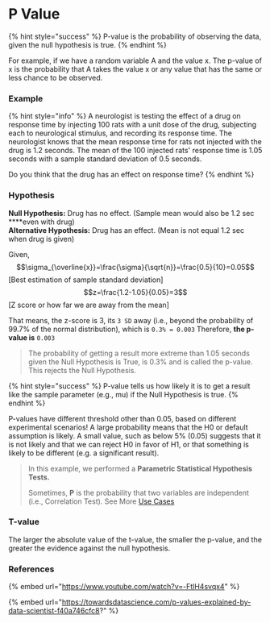 # P Value

{% hint style="success" %}
P-value is the probability of observing the data, given the null hypothesis is true.
{% endhint %}

For example, if we have a random variable A and the value x. The p-value of x is the probability that A takes the value x or any value that has the same or less chance to be observed.

### Example

{% hint style="info" %}
A neurologist is testing the effect of a drug on response time by injecting 100 rats with a unit dose of the drug, subjecting each to neurological stimulus, and recording its response time. The neurologist knows that the mean response time for rats not injected with the drug is 1.2 seconds. The mean of the 100 injected rats' response time is 1.05 seconds with a sample standard deviation of 0.5 seconds.

Do you think that the drug has an effect on response time?
{% endhint %}

### Hypothesis

**Null Hypothesis:** Drug has no effect. \(Sample mean would also be 1.2 sec ****even with drug\)  
**Alternative Hypothesis:** Drug has an effect. \(Mean is not equal 1.2 sec when drug is given\)

Given,   
$$\sigma_{\overline{x}}=\frac{\sigma}{\sqrt{n}}=\frac{0.5}{10}=0.05$$ \[Best estimation of sample standard deviation\]  
$$z=\frac{1.2-1.05}{0.05}=3$$ \[Z score or how far we are away from the mean\]

That means, the z-score is 3, its `3 SD` away \(i.e., beyond the probability of 99.7% of the normal distribution\), which is `0.3% = 0.003` Therefore, **the p-value is** `0.003` 

> The probability of getting a result more extreme than 1.05 seconds given the Null Hypothesis is True, is 0.3% and is called the p-value. This rejects the Null Hypothesis.

{% hint style="success" %}
P-value tells us how likely it is to get a result like the sample parameter \(e.g., mu\) if the Null Hypothesis is true.
{% endhint %}

P-values have different threshold other than 0.05, based on different experimental scenarios! A large probability means that the H0 or default assumption is likely. A small value, such as below 5% \(0.05\) suggests that it is not likely and that we can reject H0 in favor of H1, or that something is likely to be different \(e.g. a significant result\).

> In this example, we performed a **Parametric Statistical Hypothesis Tests.**
>
> Sometimes, **P** is the probability that two variables are independent \(i.e., Correlation Test\). See More [Use Cases](hypothesis-test.md#reasons-for-hypothesis-tests)

### **T-value**

The larger the absolute value of the t-value, the smaller the p-value, and the greater the evidence against the null hypothesis.  


### References

{% embed url="https://www.youtube.com/watch?v=-FtlH4svqx4" %}

{% embed url="https://towardsdatascience.com/p-values-explained-by-data-scientist-f40a746cfc8?" %}



